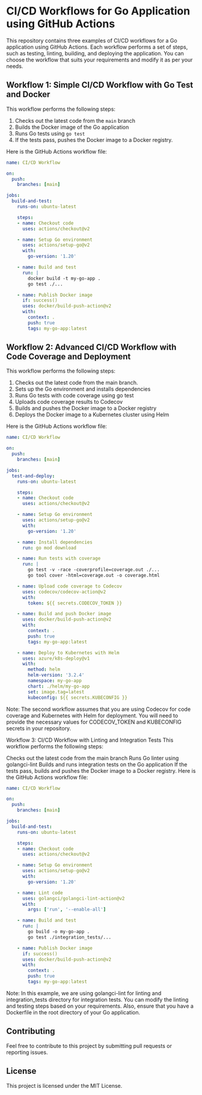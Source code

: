 # CI/CD Workflows for Go Application using GitHub Actions

This repository contains three examples of CI/CD workflows for a Go application using GitHub Actions. Each workflow performs a set of steps, such as testing, linting, building, and deploying the application. You can choose the workflow that suits your requirements and modify it as per your needs.

## Workflow 1: Simple CI/CD Workflow with Go Test and Docker

This workflow performs the following steps:

1. Checks out the latest code from the `main` branch
2. Builds the Docker image of the Go application
3. Runs Go tests using `go test`
4. If the tests pass, pushes the Docker image to a Docker registry.

Here is the GitHub Actions workflow file:

```yaml
name: CI/CD Workflow

on:
  push:
    branches: [main]

jobs:
  build-and-test:
    runs-on: ubuntu-latest

    steps:
    - name: Checkout code
      uses: actions/checkout@v2

    - name: Setup Go environment
      uses: actions/setup-go@v2
      with:
        go-version: '1.20'

    - name: Build and test
      run: |
        docker build -t my-go-app .
        go test ./...

    - name: Publish Docker image
      if: success()
      uses: docker/build-push-action@v2
      with:
        context: .
        push: true
        tags: my-go-app:latest
```

## Workflow 2: Advanced CI/CD Workflow with Code Coverage and Deployment

This workflow performs the following steps:

1. Checks out the latest code from the main branch.
2. Sets up the Go environment and installs dependencies
3. Runs Go tests with code coverage using go test
4. Uploads code coverage results to Codecov
5. Builds and pushes the Docker image to a Docker registry
6. Deploys the Docker image to a Kubernetes cluster using Helm

Here is the GitHub Actions workflow file:

```yaml
name: CI/CD Workflow

on:
  push:
    branches: [main]

jobs:
  test-and-deploy:
    runs-on: ubuntu-latest

    steps:
    - name: Checkout code
      uses: actions/checkout@v2

    - name: Setup Go environment
      uses: actions/setup-go@v2
      with:
        go-version: '1.20'

    - name: Install dependencies
      run: go mod download

    - name: Run tests with coverage
      run: |
        go test -v -race -coverprofile=coverage.out ./...
        go tool cover -html=coverage.out -o coverage.html

    - name: Upload code coverage to Codecov
      uses: codecov/codecov-action@v2
      with:
        token: ${{ secrets.CODECOV_TOKEN }}

    - name: Build and push Docker image
      uses: docker/build-push-action@v2
      with:
        context: .
        push: true
        tags: my-go-app:latest

    - name: Deploy to Kubernetes with Helm
      uses: azure/k8s-deploy@v1
      with:
        method: helm
        helm-version: '3.2.4'
        namespace: my-go-app
        chart: ./helm/my-go-app
        set: image.tag=latest
        kubeconfig: ${{ secrets.KUBECONFIG }}
```

Note: The second workflow assumes that you are using Codecov for code coverage and Kubernetes with Helm for deployment. You will need to provide the necessary values for CODECOV_TOKEN and KUBECONFIG secrets in your repository.

Workflow 3: CI/CD Workflow with Linting and Integration Tests
This workflow performs the following steps:

Checks out the latest code from the main branch
Runs Go linter using golangci-lint
Builds and runs integration tests on the Go application
If the tests pass, builds and pushes the Docker image to a Docker registry.
Here is the GitHub Actions workflow file:

```yaml
name: CI/CD Workflow

on:
  push:
    branches: [main]

jobs:
  build-and-test:
    runs-on: ubuntu-latest

    steps:
    - name: Checkout code
      uses: actions/checkout@v2

    - name: Setup Go environment
      uses: actions/setup-go@v2
      with:
        go-version: '1.20'

    - name: Lint code
      uses: golangci/golangci-lint-action@v2
      with:
        args: ['run', '--enable-all']

    - name: Build and test
      run: |
        go build -o my-go-app .
        go test ./integration_tests/...

    - name: Publish Docker image
      if: success()
      uses: docker/build-push-action@v2
      with:
        context: .
        push: true
        tags: my-go-app:latest
```

Note: In this example, we are using golangci-lint for linting and integration_tests directory for integration tests. You can modify the linting and testing steps based on your requirements. Also, ensure that you have a Dockerfile in the root directory of your Go application.

## Contributing

Feel free to contribute to this project by submitting pull requests or reporting issues.

## License

This project is licensed under the MIT License.
